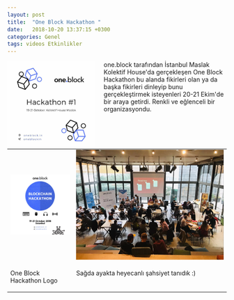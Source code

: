 ```yaml
---
layout: post
title:  "One Block Hackathon "
date:   2018-10-20 13:37:15 +0300
categories: Genel
tags: videos Etkinlikler
---
```




<img align="left" src="/assets/one_block_hackathon_4.png" style="width:40%; padding-right:20px"> 
one.block tarafından İstanbul Maslak Kolektif House'da gerçekleşen One Block Hackathon bu alanda fikirleri olan ya da başka fikirleri dinleyip bunu gerçekleştirmek isteyenleri 20-21 Ekim'de bir araya getirdi. Renkli ve eğlenceli bir organizasyondu.  
&nbsp;
&nbsp;

<br />


<table><tr><td style="width:30%">
<img src="/assets/one_block_hackathon_5.png">
</td>
<td style="width:70%">
<img src="/assets/one_block_hackathon_3.png">
   </td></tr>
<tr><td style="width:30%; vertical-align:top">
<p>
One Block Hackathon Logo
</p></td>
<td style="width:70%; vertical-align:top">
<p>
Sağda ayakta heyecanlı şahsiyet tanıdık :) 
</p>
</td></tr>
</table>

